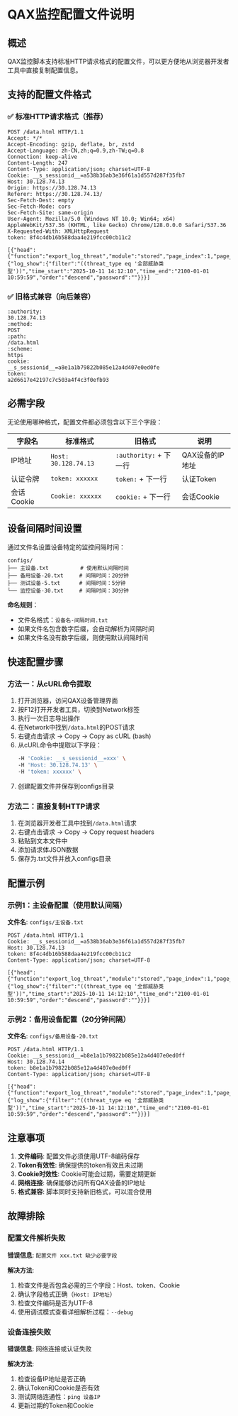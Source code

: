 # QAX监控配置文件说明

## 概述

QAX监控脚本支持标准HTTP请求格式的配置文件，可以更方便地从浏览器开发者工具中直接复制配置信息。

## 支持的配置文件格式

### ✅ 标准HTTP请求格式（推荐）

```http
POST /data.html HTTP/1.1
Accept: */*
Accept-Encoding: gzip, deflate, br, zstd
Accept-Language: zh-CN,zh;q=0.9,zh-TW;q=0.8
Connection: keep-alive
Content-Length: 247
Content-Type: application/json; charset=UTF-8
Cookie: __s_sessionid__=a538b36ab3e36f61a1d557d287f35fb7
Host: 30.128.74.13
Origin: https://30.128.74.13
Referer: https://30.128.74.13/
Sec-Fetch-Dest: empty
Sec-Fetch-Mode: cors
Sec-Fetch-Site: same-origin
User-Agent: Mozilla/5.0 (Windows NT 10.0; Win64; x64) AppleWebKit/537.36 (KHTML, like Gecko) Chrome/128.0.0.0 Safari/537.36
X-Requested-With: XMLHttpRequest
token: 8f4c4db16b588daa4e219fcc00cb11c2

[{"head":{"function":"export_log_threat","module":"stored","page_index":1,"page_size":10000},"body":{"log_show":{"filter":"((threat_type eq '全部威胁类型'))","time_start":"2025-10-11 14:12:10","time_end":"2100-01-01 10:59:59","order":"descend","password":""}}}]
```

### ✅ 旧格式兼容（向后兼容）

```text
:authority:
30.128.74.13
:method:
POST
:path:
/data.html
:scheme:
https
cookie:
__s_sessionid__=a8e1a1b79822b085e12a4d407e0ed0fe
token:
a2d6617e42197c7c503a4f4c3f0efb93
```

## 必需字段

无论使用哪种格式，配置文件都必须包含以下三个字段：

| 字段名 | 标准格式 | 旧格式 | 说明 |
|--------|----------|--------|------|
| IP地址 | `Host: 30.128.74.13` | `:authority:` + 下一行 | QAX设备的IP地址 |
| 认证令牌 | `token: xxxxxx` | `token:` + 下一行 | 认证Token |
| 会话Cookie | `Cookie: xxxxxx` | `cookie:` + 下一行 | 会话Cookie |

## 设备间隔时间设置

通过文件名设置设备特定的监控间隔时间：

```
configs/
├── 主设备.txt          # 使用默认间隔时间
├── 备用设备-20.txt     # 间隔时间：20分钟
├── 测试设备-5.txt      # 间隔时间：5分钟
└── 监控设备-30.txt     # 间隔时间：30分钟
```

**命名规则**：
- 文件名格式：`设备名-间隔时间.txt`
- 如果文件名包含数字后缀，会自动解析为间隔时间
- 如果文件名没有数字后缀，则使用默认间隔时间

## 快速配置步骤

### 方法一：从cURL命令提取

1. 打开浏览器，访问QAX设备管理界面
2. 按F12打开开发者工具，切换到Network标签
3. 执行一次日志导出操作
4. 在Network中找到`/data.html`的POST请求
5. 右键点击请求 → Copy → Copy as cURL (bash)
6. 从cURL命令中提取以下字段：
   ```bash
   -H 'Cookie: __s_sessionid__=xxx' \
   -H 'Host: 30.128.74.13' \
   -H 'token: xxxxxx' \
   ```
7. 创建配置文件并保存到configs目录

### 方法二：直接复制HTTP请求

1. 在浏览器开发者工具中找到`/data.html`请求
2. 右键点击请求 → Copy → Copy request headers
3. 粘贴到文本文件中
4. 添加请求体JSON数据
5. 保存为.txt文件并放入configs目录

## 配置示例

### 示例1：主设备配置（使用默认间隔）

**文件名**: `configs/主设备.txt`

```http
POST /data.html HTTP/1.1
Cookie: __s_sessionid__=a538b36ab3e36f61a1d557d287f35fb7
Host: 30.128.74.13
token: 8f4c4db16b588daa4e219fcc00cb11c2
Content-Type: application/json; charset=UTF-8

[{"head":{"function":"export_log_threat","module":"stored","page_index":1,"page_size":10000},"body":{"log_show":{"filter":"((threat_type eq '全部威胁类型'))","time_start":"2025-10-11 14:12:10","time_end":"2100-01-01 10:59:59","order":"descend","password":""}}}]
```

### 示例2：备用设备配置（20分钟间隔）

**文件名**: `configs/备用设备-20.txt`

```http
POST /data.html HTTP/1.1
Cookie: __s_sessionid__=b8e1a1b79822b085e12a4d407e0ed0ff
Host: 30.128.74.14
token: b8e1a1b79822b085e12a4d407e0ed0ff
Content-Type: application/json; charset=UTF-8

[{"head":{"function":"export_log_threat","module":"stored","page_index":1,"page_size":10000},"body":{"log_show":{"filter":"((threat_type eq '全部威胁类型'))","time_start":"2025-10-11 14:12:10","time_end":"2100-01-01 10:59:59","order":"descend","password":""}}}]
```

## 注意事项

1. **文件编码**: 配置文件必须使用UTF-8编码保存
2. **Token有效性**: 确保提供的token有效且未过期
3. **Cookie时效性**: Cookie可能会过期，需要定期更新
4. **网络连接**: 确保能够访问所有QAX设备的IP地址
5. **格式兼容**: 脚本同时支持新旧格式，可以混合使用

## 故障排除

### 配置文件解析失败

**错误信息**: `配置文件 xxx.txt 缺少必要字段`

**解决方法**:
1. 检查文件是否包含必需的三个字段：Host、token、Cookie
2. 确认字段格式正确（`Host: IP地址`）
3. 检查文件编码是否为UTF-8
4. 使用调试模式查看详细解析过程：`--debug`

### 设备连接失败

**错误信息**: 网络连接或认证失败

**解决方法**:
1. 检查设备IP地址是否正确
2. 确认Token和Cookie是否有效
3. 测试网络连通性：`ping 设备IP`
4. 更新过期的Token和Cookie